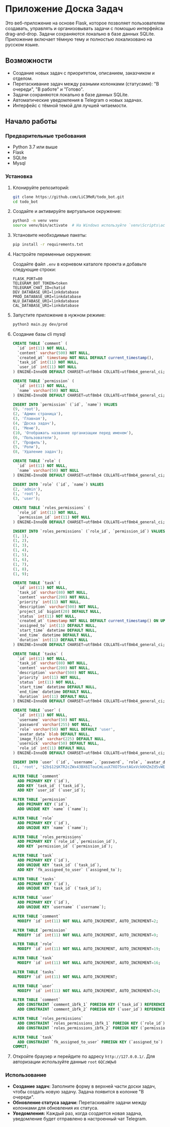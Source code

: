 # Приложение Доска Задач

Это веб-приложение на основе Flask, которое позволяет пользователям создавать, управлять и организовывать задачи с помощью интерфейса drag-and-drop. Задачи сохраняются локально в базе данных SQLite. Приложение включает тёмную тему и полностью локализовано на русском языке.

## Возможности

- Создание новых задач с приоритетом, описанием, заказчиком и отделом.
- Перетаскивание задач между разными колонками (статусами): "В очереди", "В работе" и "Готово".
- Задачи сохраняются локально в базе данных SQLite.
- Автоматические уведомления в Telegram о новых задачах.
- Интерфейс с тёмной темой для лучшей читаемости.

## Начало работы

### Предварительные требования

- Python 3.7 или выше
- Flask
- SQLite
- Mysql

### Установка

1. Клонируйте репозиторий:

    ```bash
    git clone https://github.com/LiC3MeR/todo_bot.git
    cd todo_bot
    ```

2. Создайте и активируйте виртуальное окружение:

    ```bash
    python3 -m venv venv
    source venv/bin/activate  # На Windows используйте `venv\Scripts\activate`
    ```

3. Установите необходимые пакеты:

    ```bash
    pip install -r requirements.txt
    ```

4. Настройте переменные окружения:

    Создайте файл `.env` в корневом каталоге проекта и добавьте следующие строки:

    ```env
   FLASK_PORT=80
   TELEGRAM_BOT_TOKEN=token
   TELEGRAM_CHAT_ID=chatid
   DEV_DATABASE_URI=linkdatabase
   PROD_DATABASE_URI=linkdatabase
   NLU_DATABASE_URI=linkdatabase
   CAL_DATABASE_URI=linkdatabase
    ```

5. Запустите приложение в нужном режиме:

    ```bash
    python3 main.py dev/prod
    ```

6. Создание базы cli mysql
   ```sql
   CREATE TABLE `comment` (
     `id` int(11) NOT NULL,
     `content` varchar(500) NOT NULL,
     `created_at` timestamp NOT NULL DEFAULT current_timestamp(),
     `task_id` int(11) NOT NULL,
     `user_id` int(11) NOT NULL
   ) ENGINE=InnoDB DEFAULT CHARSET=utf8mb4 COLLATE=utf8mb4_general_ci;
   
   CREATE TABLE `permission` (
     `id` int(11) NOT NULL,
     `name` varchar(50) NOT NULL
   ) ENGINE=InnoDB DEFAULT CHARSET=utf8mb4 COLLATE=utf8mb4_general_ci;
   
   INSERT INTO `permission` (`id`, `name`) VALUES
   (9, 'root'),
   (2, 'Админ страница'),
   (3, 'Главная'),
   (4, 'Доска задач'),
   (1, 'Меню'),
   (10, 'Отображать название организации перед именем'),
   (6, 'Пользователи'),
   (7, 'Профиль'),
   (5, 'Роли'),
   (8, 'Удаление задач');
   
   CREATE TABLE `role` (
     `id` int(11) NOT NULL,
     `name` varchar(50) NOT NULL
   ) ENGINE=InnoDB DEFAULT CHARSET=utf8mb4 COLLATE=utf8mb4_general_ci;
   
   INSERT INTO `role` (`id`, `name`) VALUES
   (2, 'admin'),
   (1, 'root'),
   (3, 'user');
   
   CREATE TABLE `roles_permissions` (
     `role_id` int(11) NOT NULL,
     `permission_id` int(11) NOT NULL
   ) ENGINE=InnoDB DEFAULT CHARSET=utf8mb4 COLLATE=utf8mb4_general_ci;
   
   INSERT INTO `roles_permissions` (`role_id`, `permission_id`) VALUES
   (1, 1),
   (1, 2),
   (1, 3),
   (1, 4),
   (1, 5),
   (1, 6),
   (1, 7),
   (1, 8),
   (1, 9);
   
   CREATE TABLE `task` (
     `id` int(11) NOT NULL,
     `task_id` varchar(80) NOT NULL,
     `content` varchar(200) NOT NULL,
     `priority` int(11) NOT NULL,
     `description` varchar(500) NOT NULL,
     `project_id` bigint(20) DEFAULT NULL,
     `status` int(11) NOT NULL,
     `created_at` timestamp NOT NULL DEFAULT current_timestamp() ON UPDATE current_timestamp(),
     `assigned_to` int(11) DEFAULT NULL,
     `start_time` datetime DEFAULT NULL,
     `end_time` datetime DEFAULT NULL,
     `duration` int(11) DEFAULT NULL
   ) ENGINE=InnoDB DEFAULT CHARSET=utf8mb4 COLLATE=utf8mb4_general_ci;
   
   CREATE TABLE `tasks` (
     `id` int(11) NOT NULL,
     `task_id` varchar(80) NOT NULL,
     `content` varchar(200) NOT NULL,
     `description` varchar(500) NOT NULL,
     `priority` int(11) NOT NULL,
     `status` int(11) NOT NULL,
     `start_time` datetime DEFAULT NULL,
     `end_time` datetime DEFAULT NULL,
     `duration` int(11) DEFAULT NULL
   ) ENGINE=InnoDB DEFAULT CHARSET=utf8mb4 COLLATE=utf8mb4_general_ci;
   
   CREATE TABLE `user` (
     `id` int(11) NOT NULL,
     `username` varchar(50) NOT NULL,
     `password` varchar(255) NOT NULL,
     `role` varchar(50) NOT NULL DEFAULT 'user',
     `avatar_data` blob DEFAULT NULL,
     `image_file` varchar(225) DEFAULT NULL,
     `usernick` varchar(50) DEFAULT NULL,
     `role_id` int(11) DEFAULT NULL
   ) ENGINE=InnoDB DEFAULT CHARSET=utf8mb4 COLLATE=utf8mb4_general_ci;
   
   INSERT INTO `user` (`id`, `username`, `password`, `role`, `avatar_data`, `image_file`, `usernick`, `role_id`) VALUES
   (1, 'root', '$2b$12$KTR2cZWx43BX6ITouCmLuuX7XO75nxtAGxVckKHZmZd5vWEeTMUnG', 'admin', NULL, 'archpepe.gif', 'root ТЕСТОВАЯ СРЕДА', 1);
   
   ALTER TABLE `comment`
     ADD PRIMARY KEY (`id`),
     ADD KEY `task_id` (`task_id`),
     ADD KEY `user_id` (`user_id`);
   
   ALTER TABLE `permission`
     ADD PRIMARY KEY (`id`),
     ADD UNIQUE KEY `name` (`name`);
   
   ALTER TABLE `role`
     ADD PRIMARY KEY (`id`),
     ADD UNIQUE KEY `name` (`name`);
   
   ALTER TABLE `roles_permissions`
     ADD PRIMARY KEY (`role_id`,`permission_id`),
     ADD KEY `permission_id` (`permission_id`);
   
   ALTER TABLE `task`
     ADD PRIMARY KEY (`id`),
     ADD UNIQUE KEY `task_id` (`task_id`),
     ADD KEY `fk_assigned_to_user` (`assigned_to`);
   
   ALTER TABLE `tasks`
     ADD PRIMARY KEY (`id`),
     ADD UNIQUE KEY `task_id` (`task_id`);
   
   ALTER TABLE `user`
     ADD PRIMARY KEY (`id`),
     ADD UNIQUE KEY `username` (`username`);
   
   ALTER TABLE `comment`
     MODIFY `id` int(11) NOT NULL AUTO_INCREMENT, AUTO_INCREMENT=2;
   
   ALTER TABLE `permission`
     MODIFY `id` int(11) NOT NULL AUTO_INCREMENT, AUTO_INCREMENT=9;
   
   ALTER TABLE `role`
     MODIFY `id` int(11) NOT NULL AUTO_INCREMENT, AUTO_INCREMENT=19;
   
   ALTER TABLE `task`
     MODIFY `id` int(11) NOT NULL AUTO_INCREMENT, AUTO_INCREMENT=16;
   
   ALTER TABLE `tasks`
     MODIFY `id` int(11) NOT NULL AUTO_INCREMENT;
   
   ALTER TABLE `user`
     MODIFY `id` int(11) NOT NULL AUTO_INCREMENT, AUTO_INCREMENT=24;
   
   ALTER TABLE `comment`
     ADD CONSTRAINT `comment_ibfk_1` FOREIGN KEY (`task_id`) REFERENCES `task` (`id`),
     ADD CONSTRAINT `comment_ibfk_2` FOREIGN KEY (`user_id`) REFERENCES `user` (`id`);
   
   ALTER TABLE `roles_permissions`
     ADD CONSTRAINT `roles_permissions_ibfk_1` FOREIGN KEY (`role_id`) REFERENCES `Role` (`id`),
     ADD CONSTRAINT `roles_permissions_ibfk_2` FOREIGN KEY (`permission_id`) REFERENCES `Permission` (`id`);
   
   ALTER TABLE `task`
     ADD CONSTRAINT `fk_assigned_to_user` FOREIGN KEY (`assigned_to`) REFERENCES `user` (`id`);
   COMMIT;
   ```

7. Откройте браузер и перейдите по адресу `http://127.0.0.1/`. Для авторизации используйте данные `root` `6QCzW@w8`

### Использование

- **Создание задач:** Заполните форму в верхней части доски задач, чтобы создать новую задачу. Задача появится в колонке "В очереди".
- **Обновление статуса задачи:** Перетаскивайте задачи между колонками для обновления их статуса.
- **Уведомления:** Каждый раз, когда создается новая задача, уведомление будет отправлено в настроенный чат Telegram.
